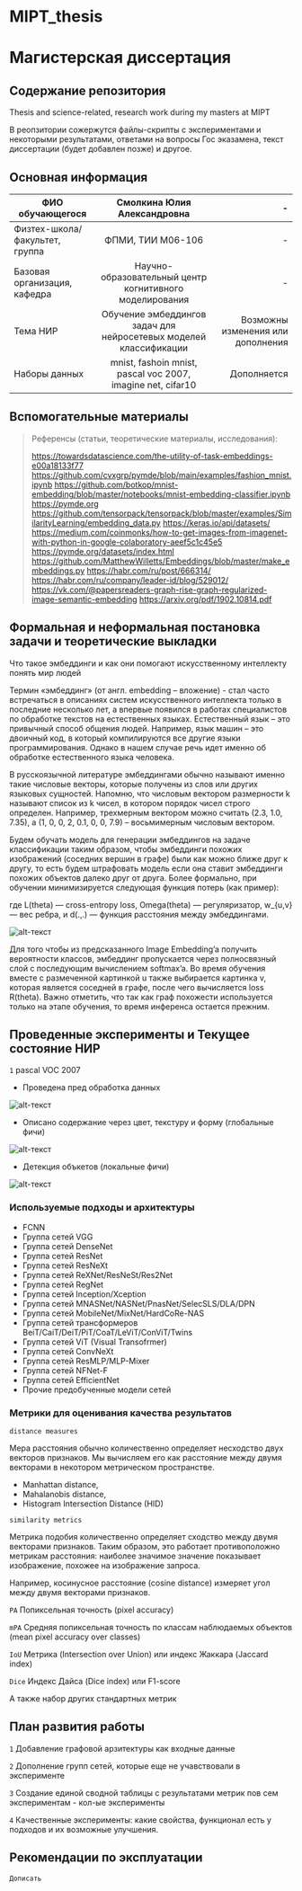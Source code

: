 # MIPT_thesis
# Магистерская диссертация
## Содержание репозитория
Thesis and science-related, research work during my masters at MIPT

В реопзитории сожержутся файлы-скрипты с экспериментами и некоторыми результатами, ответами на вопросы Гос эказамена, текст диссертации (будет добавлен позже) и другое.

## Основная информация
|ФИО обучающегося	            |Смолкина Юлия Александровна| -
| ------------- |:------------------:| -----:|
|Физтех-школа/факультет, группа|ФПМИ, ТИИ М06-106    | - 
|Базовая организация, кафедра	  |Научно-образовательный центр когнитивного моделирования| - 
|Тема НИР	                    |Обучение эмбеддингов задач для нейросетевых моделей классификации|Возможны изменения или дополнения 
|Наборы данных|mnist, fashoin mnist, pascal voc 2007, imagine net, cifar10|Дополняется 


## Вспомогательные материалы
> Референсы (статьи, теоретические материалы, исследования):
> 
> https://towardsdatascience.com/the-utility-of-task-embeddings-e00a18133f77
> https://github.com/cvxgrp/pymde/blob/main/examples/fashion_mnist.ipynb
> https://github.com/botkop/mnist-embedding/blob/master/notebooks/mnist-embedding-classifier.ipynb
> https://pymde.org
> https://github.com/tensorpack/tensorpack/blob/master/examples/SimilarityLearning/embedding_data.py
> https://keras.io/api/datasets/
> https://medium.com/coinmonks/how-to-get-images-from-imagenet-with-python-in-google-colaboratory-aeef5c1c45e5
> https://pymde.org/datasets/index.html
> https://github.com/MatthewWilletts/Embeddings/blob/master/make_embeddings.py
> https://habr.com/ru/post/666314/
> https://habr.com/ru/company/leader-id/blog/529012/
> https://vk.com/@papersreaders-graph-rise-graph-regularized-image-semantic-embedding
> https://arxiv.org/pdf/1902.10814.pdf

## Формальная и неформальная постановка задачи и теоретические выкладки
Что такое эмбеддинги и как они помогают искусственному интеллекту понять мир людей

Термин «эмбеддинг» (от англ. embedding – вложение) - стал часто встречаться в описаниях систем искусственного интеллекта только в последние несколько лет, а впервые появился в работах специалистов по обработке текстов на естественных языках. Естественный язык – это привычный способ общения людей. Например, язык машин – это двоичный код, в который компилируются все другие языки программирования. Однако в нашем случае речь идет именно об обработке естественного языка человека.

В русскоязычной литературе эмбеддингами обычно называют именно такие числовые векторы, которые получены из слов или других языковых сущностей. Напомню, что числовым вектором размерности k называют список из k чисел, в котором порядок чисел строго определен. Например, трехмерным вектором можно считать (2.3, 1.0, 7.35), а (1, 0, 0, 2, 0.1, 0, 0, 7.9) – восьмимерным числовым вектором.

Будем обучать модель для генерации эмбеддингов на задаче классификации таким образом, чтобы эмбеддинги похожих изображений (соседних вершин в графе) были как можно ближе друг к другу, то есть будем штрафовать модель если она ставит эмбеддинги похожих объектов далеко друг от друга.
Более формально, при обучении минимизируется следующая функция потерь (как пример):

где L(theta) — cross-entropy loss, Omega(theta) — регуляризатор, w_{u,v} — вес ребра, и d(.,.) — функция расстояния между эмбеддингами.

![alt-текст](https://github.com/SmolkinaJulia/MIPT_thesis/blob/main/pictures/theory/7zcHKeylpL0.jpg "alpha - hyperparameter")

Для того чтобы из предсказанного Image Embedding’a получить вероятности классов, эмбеддинг пропускается через полносвязный слой с последующим вычислением softmax’a.
Во время обучения вместе с размеченной картинкой u также выбирается картинка v, которая является соседней в графе, после чего вычисляется loss R(theta).
Важно отметить, что так как граф похожести используется только на этапе обучения, то время инференса остается прежним.


## Проведенные эксперименты и Текущее состояние НИР
`1` pascal VOC 2007

- Проведена пред обработка данных

![alt-текст](https://github.com/SmolkinaJulia/MIPT_thesis/blob/main/pictures/practice/Снимок%20экрана%202023-01-18%20в%2017.22.39.png "Предобработка")

- Описано содержание через цвет, текстуру и форму (глобальные фичи)

![alt-текст](https://github.com/SmolkinaJulia/MIPT_thesis/blob/main/pictures/practice/Снимок%20экрана%202023-01-18%20в%2017.28.40.png "Описание содержимого")

- Детекция объкетов (локальные фичи)

![alt-текст](https://github.com/SmolkinaJulia/MIPT_thesis/blob/main/pictures/practice/Снимок%20экрана%202023-01-18%20в%2017.28.26.png "Детекция объкетов")

### Используемые подходы и архитектуры

* FCNN
* Группа сетей VGG
* Группа сетей DenseNet
* Группа сетей ResNet
* Группа сетей ResNeXt
* Группа сетей ReXNet/ResNeSt/Res2Net
* Группа сетей RegNet
* Группа сетей Inception/Xception
* Группа сетей MNASNet/NASNet/PnasNet/SelecSLS/DLA/DPN
* Группа сетей MobileNet/MixNet/HardCoRe-NAS
* Группа сетей трансформеров BeiT/CaiT/DeiT/PiT/CoaT/LeViT/ConViT/Twins
* Группа сетей ViT (Visual Transofrmer)
* Группа сетей ConvNeXt
* Группа сетей ResMLP/MLP-Mixer
* Группа сетей NFNet-F
* Группа сетей EfficientNet
* Прочие предобученные модели сетей

### Метрики для оценивания качества результатов
`distance measures`

Мера расстояния обычно количественно определяет несходство двух векторов признаков. Мы вычисляем его как расстояние между двумя векторами в некотором метрическом пространстве.

* Manhattan distance,
* Mahalanobis distance, 
* Histogram Intersection Distance (HID)

`similarity metrics`

Метрика подобия количественно определяет сходство между двумя векторами признаков. Таким образом, это работает противоположно метрикам расстояния: наиболее значимое значение показывает изображение, похожее на изображение запроса.

Например, косинусное расстояние (cosine distance) измеряет угол между двумя векторами признаков.

`PA` Попиксельная точность (pixel accuracy)

`mPA` Средняя попиксельная точность по классам наблюдаемых объектов (mean pixel accuracy over classes)

`IoU` Метрика (Intersection over Union) или индекс Жаккара (Jaccard index) 

`Dice` Индекс Дайса (Dice index) или F1-score

А также набор других стандартных метрик

## План развития работы
`1` Добавление графовой арзитектуры как входные данные

`2` Дополнение групп сетей, которые еще не учавствовали в эксперименте

`3` Создание единой сводной таблицы с результатами метрик пов сем экспериментам - кол-ые эксперименты

`4` Качественные эксперименты: какие свойства, функционал есть у подходов и их возможные улучшения.

## Рекомендации по эксплуатации
`Дописать`
